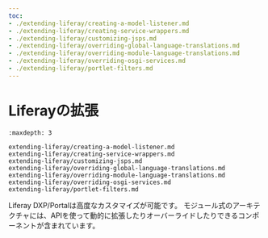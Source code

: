 ```yaml
---
toc:
- ./extending-liferay/creating-a-model-listener.md
- ./extending-liferay/creating-service-wrappers.md
- ./extending-liferay/customizing-jsps.md
- ./extending-liferay/overriding-global-language-translations.md
- ./extending-liferay/overriding-module-language-translations.md
- ./extending-liferay/overriding-osgi-services.md
- ./extending-liferay/portlet-filters.md
---
```


# Liferayの拡張

```{toctree}
:maxdepth: 3

extending-liferay/creating-a-model-listener.md
extending-liferay/creating-service-wrappers.md
extending-liferay/customizing-jsps.md
extending-liferay/overriding-global-language-translations.md
extending-liferay/overriding-module-language-translations.md
extending-liferay/overriding-osgi-services.md
extending-liferay/portlet-filters.md
```

Liferay DXP/Portalは高度なカスタマイズが可能です。 モジュール式のアーキテクチャには、APIを使って動的に拡張したりオーバーライドしたりできるコンポーネントが含まれています。